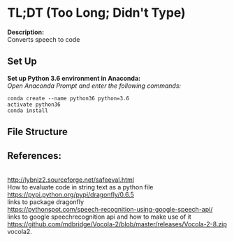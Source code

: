 # TL;DT (Too Long; Didn't Type)

**Description:**
</br> Converts speech to code

## Set Up

**Set up Python 3.6 environment in Anaconda:**
</br> *Open Anaconda Prompt and enter the following commands:*

```
conda create --name python36 python=3.6
activate python36
conda install 
```

## File Structure

## References:
</br> http://lybniz2.sourceforge.net/safeeval.html
</br> How to evaluate code in string text as a python file
</br> https://pypi.python.org/pypi/dragonfly/0.6.5
</br> links to package dragonfly
</br> https://pythonspot.com/speech-recognition-using-google-speech-api/
</br> links to google speechrecognition api and how to make use of it
</br>https://github.com/mdbridge/Vocola-2/blob/master/releases/Vocola-2-8.zip
</br> vocola2.
